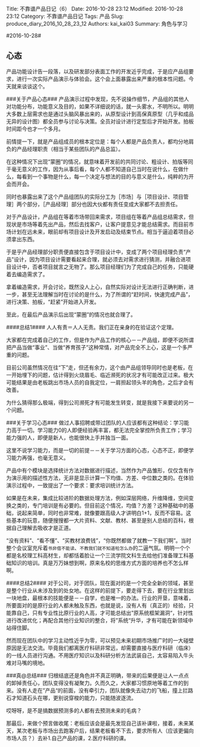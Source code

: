 Title: 不靠谱产品日记（6）
Date: 2016-10-28 23:12
Modified: 2016-10-28 23:12
Category: 不靠谱产品日记
Tags: 产品
Slug: produce_diary_2016_10_28_23_12
Authors: kai_kai03
Summary: 角色与学习

#2016-10-28#

## 心态 ##

产品功能设计告一段落，以及研发部分表面工作的开发近乎完成，于是应产品组要求，进行一次实际产品演示与体验会。这个会上面暴露出来严重的根本性问题。今天就来谈谈这个。

###关于产品心态###
产品演示过程中发现，先不说操作细节，产品组的其他人对功能分布，功能意义及目的，如果不详细说的话，就一头雾水，不明所以。明明大多数上层需求也是通过头脑风暴出来的，从原型设计到高保真原型（几乎和成品无异的设计图）都全员参与讨论与决策。全员对设计进行定型后才开始开发。拍板时间距今也才一个多月。

前情提一下，就是产品组成员的根本定位是：每个人都是产品负责人，都均分地肩负的产品经理职责（相当于某些团队的产品总监）。

在这种情况下出现“蒙圈”的情况，就意味着开发前的共同讨论、粗设计、拍版等同于毫无意义的工作，因为从事后看，每个人都不知道自己当时在说什么，在做什么，每看到一个事物是什么，每一个决定与想法的目的与意义是什么，纯粹的为开会而开会。

同时也暴露出来了这个产品组团队的实际分工为［市场］与［项目设计、项目管理］两个部分，［产品经理］部分也因大伙都有责任变成大家都不去担责任。

对于产品设计，产品组在等着市场带回来需求，项目组在等着产品组总结需求，但现状是市场等着先出产品，然后去找客户，让客户提意见才能总结需求。而目前市场计划在远未来，眼前却有项目设计及开发启动及结束节点。相当于逼迫着项目必须拿出东西。

于是乎产品经理部分职责便直接包含于项目设计中，变成了两个项目经理负责“产品”设计，因为项目设计需要看起来合理，就必须去对需求进行猜测，并融合进项目设计中，否者项目就言之无物了。那么项目经理们为了完成自己的任务，只能硬着去编造需求了。

拿着编造需求，开会讨论，既然没人上心，自然实际对设计无法进行正确判断，进一步，甚至无法理解当时在讨论的是什么，为了所谓的“赶时间，快速完成产品”，进行决策、拍板，“赶紧”开始进入开发。

至此，在最后产品演示后出现“蒙圈”的情况也就合理了。

####总结1####
人人有责＝人人无责。我们正在亲身的在验证这个定理。

大家都在完成着自己的工作，但是作为产品工作的核心－－产品组，即便不说所谓把产品当做“事业”、当做“养育孩子”这种常情，对产品完全不上心，这是一个多严重的问题。

目前公司虽然情况在往“下”走，但还有余力，这个由产品组领导同时也是老板，在一开始埋下的问题，估计得到火烧眉毛、临近濒死的状况才有可能改正过来。极大可能结果是由老板跳出市场人员的自我定位，一肩担起领头羊的角色，之后才会有改善。

为什么猜得那么极端，得到公司濒死才有可能发生转变，就是我接下来要说的另一个问题。

###关于学习心态###
做过人事招聘或带过团队的人应该都有这种结论：学习能力高于一切。学习能力0的人即便经验再丰富，都无法完全掌控所负责工作；学习能力强的人，即便是新人，也能很快上手并独当一面。

这里不说学习能力，而是一切的前提－－关于学习方面的心态，心态不正，即便学习能力再强，也毫无意义。

产品中有个模块是选择统计方法对数据进行描述，当然作为产品雏形，仅仅含有作为演示用的描述性方法，无非是显示计算一下均值、方差、中位数之类的。在体验演示过程中，一致提出了一个要求：要求培训统计方法。

如果是在未来，集成比较进阶的数据处理方法，例如深层网络，升维降维，空间变换之类的，专门培训是有必要的。但目前这个情况，均值？方差？这种基础中的基础，说起来简单，同时也非常难，就像要跟高级人才讲明白1+1，反而不容易。这些基本的玩意，随便搜搜都一大片资料、文献、教材、甚至是别人总结的百科，根据自己理解去吸收才是正道。

“没有资料”、“看不懂”、“买教材浪费钱”，“你既然都做了就教一下我们啊”。当时整个会议室充斥着`书非借不能读`、`不教我们就不知道啦怎么办`的二逼气氛。明明一个个都是名校理工科高材生，却都恬着脸让一个三流学院文科生去给他们准备理工科基础知识的培训。真是万万妹想到啊，原来名校的思维方式方面的培养也不怎么样啊。

####总结2####
对于公司，对于团队，现在面对的是一个完全全新的领域，甚至是整个行业从未涉及到的处女地。在这样的前提下，要走得下去，要在行业里划出一块地盘，最根本的技能便是－－自学，也是唯一的办法。行业的开垦，意味着，所要面对的是原行业的人都未触及东西，也就是说，没有人有（真正的）经验，只能靠自己，只有专业性比原行业的人高，才可能总结出”原系统框架漏洞“，针对性进行改进优化；再配合其他行业知识的整合，将”系统“升华，才有可能在新领域中站得住脚。

然而现在团队中的学习主动性近乎为零，可以预见未来初期市场推广时的一大碰壁原因是无法交流。毕竟我们都离医疗科研非常远，却需要直接与医疗科研（临床）的一线人员进行沟通。不用医疗知识以及科研分析方法武装自己，太容易陷入牛头难对马嘴的境地。


###真@总结###
归根结底还是角色并不真正明确，带来的后果便是让人一点点的卸掉责任心，团队变得没有凝聚力。久而久之，大家都习惯原地等着工作的到来。没有人走在”产品“的前面，没有牵引力，团队就像失去动力的飞船，撞上拦路石才知道石头在哪，更别说穿梭的能力，只能随波逐流。

哎呀呀，是不是搞数据预测多的人都有去预测未来的毛病？

那最后，来做个预言做收尾：老板应该会是最先发现自己该补课啦，接着，未来某天，某次老板与市场出去跑客户后，结果老板看不下去，要求所有人（应该更偏向市场人员？）去补1.自己产品的课，2.医疗科研的课。
